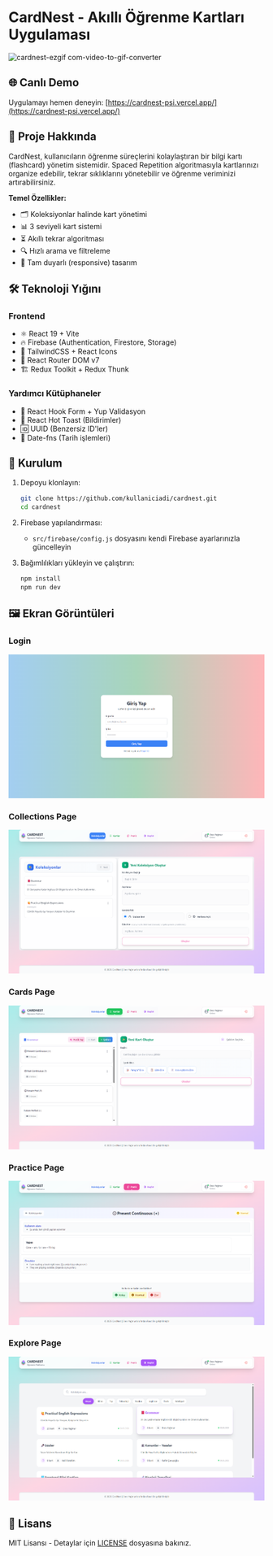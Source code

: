 # CardNest - Akıllı Öğrenme Kartları Uygulaması

![cardnest-ezgif com-video-to-gif-converter](https://github.com/user-attachments/assets/286ded76-18f7-4d9c-8ce0-f0946779f962)


## 🌐 Canlı Demo
Uygulamayı hemen deneyin: [https://cardnest-psi.vercel.app/](https://cardnest-psi.vercel.app/)

## 📌 Proje Hakkında

CardNest, kullanıcıların öğrenme süreçlerini kolaylaştıran bir bilgi kartı (flashcard) yönetim sistemidir. Spaced Repetition algoritmasıyla kartlarınızı organize edebilir, tekrar sıklıklarını yönetebilir ve öğrenme veriminizi artırabilirsiniz.

**Temel Özellikler:**
- 🗂️ Koleksiyonlar halinde kart yönetimi
- 📊 3 seviyeli kart sistemi 
- ⏳ Akıllı tekrar algoritması
- 🔍 Hızlı arama ve filtreleme
- 📱 Tam duyarlı (responsive) tasarım

## 🛠️ Teknoloji Yığını

### Frontend
- ⚛️ React 19 + Vite
- 🔥 Firebase (Authentication, Firestore, Storage)
- 🎨 TailwindCSS + React Icons
- 🧭 React Router DOM v7
- 🏗️ Redux Toolkit + Redux Thunk

### Yardımcı Kütüphaneler
- 📝 React Hook Form + Yup Validasyon
- 🔔 React Hot Toast (Bildirimler)
- 🆔 UUID (Benzersiz ID'ler)
- 📅 Date-fns (Tarih işlemleri)

## 🚀 Kurulum

1. Depoyu klonlayın:
   ```bash
   git clone https://github.com/kullaniciadi/cardnest.git
   cd cardnest
   ```

2. Firebase yapılandırması:
   - `src/firebase/config.js` dosyasını kendi Firebase ayarlarınızla güncelleyin

3. Bağımlılıkları yükleyin ve çalıştırın:
   ```bash
   npm install
   npm run dev
   ```


## 🖼️ Ekran Görüntüleri


### Login
![Login](https://raw.githubusercontent.com/enesyagmur/cardnest/6cf23e91e8ec5ba43dfe2c600102065c4ce84f14/src/assets/loginScreenShot.png)

### Collections Page
![Collections](https://raw.githubusercontent.com/enesyagmur/cardnest/6cf23e91e8ec5ba43dfe2c600102065c4ce84f14/src/assets/collectionsScreenShot.png)

### Cards Page
![Cards](https://raw.githubusercontent.com/enesyagmur/cardnest/6cf23e91e8ec5ba43dfe2c600102065c4ce84f14/src/assets/cardsScreenShot.png)

### Practice Page
![Practice](https://raw.githubusercontent.com/enesyagmur/cardnest/6cf23e91e8ec5ba43dfe2c600102065c4ce84f14/src/assets/practiceScreenShot.png)

### Explore Page
![Explore](https://raw.githubusercontent.com/enesyagmur/cardnest/6cf23e91e8ec5ba43dfe2c600102065c4ce84f14/src/assets/exploreScreenShot.png)




## 📜 Lisans

MIT Lisansı - Detaylar için [LICENSE](LICENSE) dosyasına bakınız.

